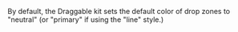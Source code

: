 By default, the Draggable kit sets the default color of drop zones to "neutral" (or "primary" if using the "line" style.)
